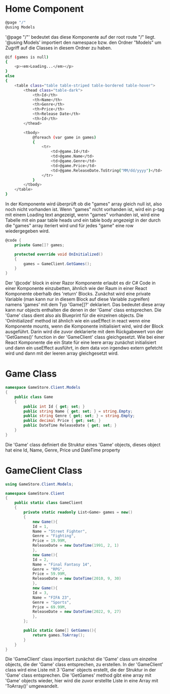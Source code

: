 # Home Component

```bash
@page "/"
@using Models
```

'@page "/"' bedeutet das diese Komponente auf der root route "/" liegt.
'@using Models' importiert den namespace bzw. den Ordner "Models" um Zugriff auf die Classes in diesem Ordner zu haben.

```bash
@if (games is null)
{
    <p><em>Loading...</em></p>
}
else
{
    <table class="table table-striped table-bordered table-hover">
        <thead class="table-dark">
            <th>Id</th>
            <th>Name</th>
            <th>Genre</th>
            <th>Price</th>
            <th>Release Date</th>
            <th>Id</th>
        </thead>

        <tbody>
            @foreach (var game in games)
            {
                <tr>
                    <td>@game.Id</td>
                    <td>@game.Name</td>
                    <td>@game.Genre</td>
                    <td>@game.Price</td>
                    <td>@game.ReleaseDate.ToString("MM/dd/yyyy")</td>
                </tr>
            }
        </tbody>
    </table>
}
```

In der Komponente wird überprüft ob die "games" array gleich null ist, also noch nicht vorhanden ist. Wenn "games" nicht vorhanden ist, wird ein p-tag mit einem Loading text angezeigt, wenn "games" vorhanden ist, wird eine Tabelle mit ein paar table heads und ein table body angezeigt in der durch die "games" array iteriert wird und für jedes "game" eine row wiedergegeben wird.

```csharp
@code {
    private Game[]? games;

    protected override void OnInitialized()
    {
        games = GameClient.GetGames();
    }
}
```

Der '@code' block in einer Razor Komponente erlaubt es dir C# Code in einer Komponente einzubetten, ähnlich wie der Raum in einer React Komponente oberhalb des 'return' Blocks.
Zunächst wird eine private Variable (man kann nur in diesem Block auf diese Variable zugreifen) namens 'games' mit dem Typ 'Game[]?' deklariert. Das bedeutet diese array kann nur objects enthalten die denen in der 'Game' class entsprechen. Die 'Game' class dient also als Blueprint für die einzelnen objects.
Die 'OnInitialized' method ist ähnlich wie ein useEffect in react wenn eine Komponente mounts, wenn die Komponente initialisiert wird, wird der Block ausgeführt. Darin wird die zuvor deklarierte mit dem Rückgabewert von der 'GetGames()' function in der 'GameClient' class gleichgesetzt.
Wie bei einer React Komponente die ein State für eine leere array zunächst initialisiert und dann ein useEffect ausführt, in dem data von irgendwo extern gefetcht wird und dann mit der leeren array gleichgesetzt wird.



# Game Class

```csharp
namespace GameStore.Client.Models
{
    public class Game
    {
        public int Id { get; set; }
        public string Name { get; set; } = string.Empty;
        public string Genre { get; set; } = string.Empty;
        public decimal Price { get; set; }
        public DateTime ReleaseDate { get; set; }
    }
}
```
Die 'Game' class definiert die Struktur eines 'Game' objects, dieses object hat eine Id, Name, Genre, Price und DateTime property


# GameClient Class

```csharp
using GameStore.Client.Models;

namespace GameStore.Client
{
    public static class GameClient
    {
        private static readonly List<Game> games = new()
        {
            new Game(){
            Id = 1,
            Name = "Street Fighter",
            Genre = "Fighting",
            Price = 19.99M,
            ReleaseDate = new DateTime(1991, 2, 1)
            },
            new Game(){
            Id = 2,
            Name = "Final Fantasy 14",
            Genre = "RPG",
            Price = 59.99M,
            ReleaseDate = new DateTime(2010, 9, 30)
            },
            new Game(){
            Id = 3,
            Name = "FIFA 23",
            Genre = "Sports",
            Price = 69.99M,
            ReleaseDate = new DateTime(2022, 9, 27)
            },
        };

        public static Game[] GetGames(){
            return games.ToArray();
        }
    }
}
```
Die 'GameClient' class importiert zunächst die 'Game' class um einzelne objects, die der 'Game' class entsprechen, zu erstellen.
In der 'GameClient' class wird eine Liste mit 3 'Game' objects erstellt, die der Struktur in der 'Game' class entsprechen.
Die 'GetGames' method gibt eine array mit 'Game' objects wieder, hier wird die zuvor erstellte Liste in eine Array mit 'ToArray()' umgewandelt.
